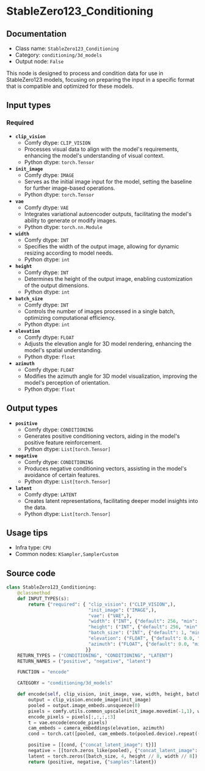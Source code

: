# StableZero123_Conditioning
## Documentation
- Class name: `StableZero123_Conditioning`
- Category: `conditioning/3d_models`
- Output node: `False`

This node is designed to process and condition data for use in StableZero123 models, focusing on preparing the input in a specific format that is compatible and optimized for these models.
## Input types
### Required
- **`clip_vision`**
    - Comfy dtype: `CLIP_VISION`
    - Processes visual data to align with the model's requirements, enhancing the model's understanding of visual context.
    - Python dtype: `torch.Tensor`
- **`init_image`**
    - Comfy dtype: `IMAGE`
    - Serves as the initial image input for the model, setting the baseline for further image-based operations.
    - Python dtype: `torch.Tensor`
- **`vae`**
    - Comfy dtype: `VAE`
    - Integrates variational autoencoder outputs, facilitating the model's ability to generate or modify images.
    - Python dtype: `torch.nn.Module`
- **`width`**
    - Comfy dtype: `INT`
    - Specifies the width of the output image, allowing for dynamic resizing according to model needs.
    - Python dtype: `int`
- **`height`**
    - Comfy dtype: `INT`
    - Determines the height of the output image, enabling customization of the output dimensions.
    - Python dtype: `int`
- **`batch_size`**
    - Comfy dtype: `INT`
    - Controls the number of images processed in a single batch, optimizing computational efficiency.
    - Python dtype: `int`
- **`elevation`**
    - Comfy dtype: `FLOAT`
    - Adjusts the elevation angle for 3D model rendering, enhancing the model's spatial understanding.
    - Python dtype: `float`
- **`azimuth`**
    - Comfy dtype: `FLOAT`
    - Modifies the azimuth angle for 3D model visualization, improving the model's perception of orientation.
    - Python dtype: `float`
## Output types
- **`positive`**
    - Comfy dtype: `CONDITIONING`
    - Generates positive conditioning vectors, aiding in the model's positive feature reinforcement.
    - Python dtype: `List[torch.Tensor]`
- **`negative`**
    - Comfy dtype: `CONDITIONING`
    - Produces negative conditioning vectors, assisting in the model's avoidance of certain features.
    - Python dtype: `List[torch.Tensor]`
- **`latent`**
    - Comfy dtype: `LATENT`
    - Creates latent representations, facilitating deeper model insights into the data.
    - Python dtype: `List[torch.Tensor]`
## Usage tips
- Infra type: `CPU`
- Common nodes: `KSampler,SamplerCustom`


## Source code
```python
class StableZero123_Conditioning:
    @classmethod
    def INPUT_TYPES(s):
        return {"required": { "clip_vision": ("CLIP_VISION",),
                              "init_image": ("IMAGE",),
                              "vae": ("VAE",),
                              "width": ("INT", {"default": 256, "min": 16, "max": nodes.MAX_RESOLUTION, "step": 8}),
                              "height": ("INT", {"default": 256, "min": 16, "max": nodes.MAX_RESOLUTION, "step": 8}),
                              "batch_size": ("INT", {"default": 1, "min": 1, "max": 4096}),
                              "elevation": ("FLOAT", {"default": 0.0, "min": -180.0, "max": 180.0}),
                              "azimuth": ("FLOAT", {"default": 0.0, "min": -180.0, "max": 180.0}),
                             }}
    RETURN_TYPES = ("CONDITIONING", "CONDITIONING", "LATENT")
    RETURN_NAMES = ("positive", "negative", "latent")

    FUNCTION = "encode"

    CATEGORY = "conditioning/3d_models"

    def encode(self, clip_vision, init_image, vae, width, height, batch_size, elevation, azimuth):
        output = clip_vision.encode_image(init_image)
        pooled = output.image_embeds.unsqueeze(0)
        pixels = comfy.utils.common_upscale(init_image.movedim(-1,1), width, height, "bilinear", "center").movedim(1,-1)
        encode_pixels = pixels[:,:,:,:3]
        t = vae.encode(encode_pixels)
        cam_embeds = camera_embeddings(elevation, azimuth)
        cond = torch.cat([pooled, cam_embeds.to(pooled.device).repeat((pooled.shape[0], 1, 1))], dim=-1)

        positive = [[cond, {"concat_latent_image": t}]]
        negative = [[torch.zeros_like(pooled), {"concat_latent_image": torch.zeros_like(t)}]]
        latent = torch.zeros([batch_size, 4, height // 8, width // 8])
        return (positive, negative, {"samples":latent})

```
